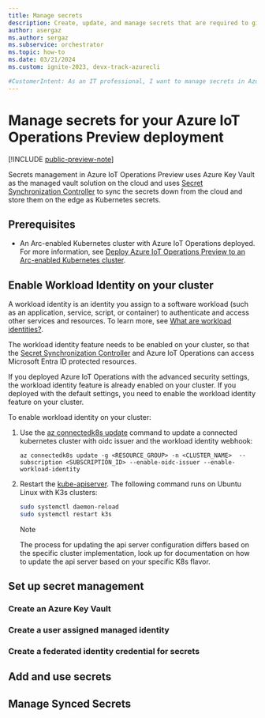 ```yaml
---
title: Manage secrets 
description: Create, update, and manage secrets that are required to give your Arc-enabled Kubernetes cluster access to Azure resources.
author: asergaz
ms.author: sergaz
ms.subservice: orchestrator
ms.topic: how-to
ms.date: 03/21/2024
ms.custom: ignite-2023, devx-track-azurecli

#CustomerIntent: As an IT professional, I want to manage secrets in Azure IoT Operations, by leveraging Key Vault and Secret Synchronization Controller to sync the secrets down from the cloud and store them on the edge as Kubernetes secrets.
---
```


# Manage secrets for your Azure IoT Operations Preview deployment

[!INCLUDE [public-preview-note](../includes/public-preview-note.md)]

Secrets management in Azure IoT Operations Preview uses Azure Key Vault as the managed vault solution on the cloud and uses [Secret Synchronization Controller](#TODO-ADD-LINK) to sync the secrets down from the cloud and store them on the edge as Kubernetes secrets.

## Prerequisites

* An Arc-enabled Kubernetes cluster with Azure IoT Operations deployed. For more information, see [Deploy Azure IoT Operations Preview to an Arc-enabled Kubernetes cluster](howto-deploy-iot-operations.md).

## Enable Workload Identity on your cluster

A workload identity is an identity you assign to a software workload (such as an application, service, script, or container) to authenticate and access other services and resources. To learn more, see [What are workload identities?](/entra/workload-id/workload-identities-overview).

The workload identity feature needs to be enabled on your cluster, so that the [Secret Synchronization Controller](#TODO-ADD-LINK) and Azure IoT Operations can access Microsoft Entra ID protected resources.

If you deployed Azure IoT Operations with the advanced security settings, the workload identity feature is already enabled on your cluster. If you deployed with the default settings, you need to enable the workload identity feature on your cluster.

To enable workload identity on your cluster:

1. Use the [az connectedk8s update](/cli/azure/connectedk8s#az-connectedk8s-update) command to update a connected kubernetes cluster with oidc issuer and the workload identity webhook:

   ```azurecli
   az connectedk8s update -g <RESOURCE_GROUP> -n <CLUSTER_NAME>  --subscription <SUBSCRIPTION_ID> --enable-oidc-issuer --enable-workload-identity
   ```

1. Restart the [kube-apiserver](https://kubernetes.io/docs/reference/command-line-tools-reference/kube-apiserver/). The following command runs on Ubuntu Linux with K3s clusters:

   ```bash
   sudo systemctl daemon-reload
   sudo systemctl restart k3s 
   ```
   
   > [!NOTE]
   > The process for updating the api server configuration differs based on the specific cluster implementation, look up for documentation on how to update the api server based on your specific K8s flavor.
 

## Set up secret management 

### Create an Azure Key Vault

### Create a user assigned managed identity

### Create a federated identity credential for secrets 

## Add and use secrets

## Manage Synced Secrets